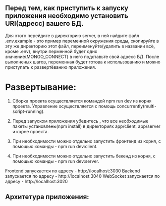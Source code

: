 <!-- @format -->

## Перед тем, как приступить к запуску приложения необходимо установить URI(адресс) вашего БД. 
Для этого перейдите в директорию server, в ней найдите файл .env.example - это пример переменной окружения среды, скопируйте в эту же
директорию этот файл, переименуйте(удалить в названии всё, кроме .env), внутри перменной будет одно значение(MONGO_CONNECT) в него
подставьте свой адресс БД. После выполненых шагов, переменная будет готова к использованию и можно приступать к развертёванию приложения.

# Развертывание: 

1. Сборка проекта осуществляется командой npm run dev из корня проекта. Управление осуществляется с помощь concurrently(multi-script-running).

2. Перед запуском приложения убедитесь , что все необходимые пакеты установлены(npm install) в директориях app/client, app/server и корне проекта.

3. При необходимости можно отдельно запустить фронтенд из корня, с помощью команды - npm run dev:client.

4. При необходимости можно отдельно запустить бекенд из корня, с помощью команды - npm run dev:server.

Frontend запускается по адресу - http://localhost:3030 
Backend запускается по адресу - http://localhost:3040
WebSocket запускается по адресу - http://localhost:3020

## Архитетура приложения: 